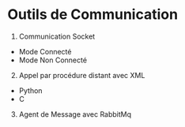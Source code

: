 # Outils de Communication

1. Communication Socket
- Mode Connecté
- Mode Non Connecté

2. Appel par procédure distant avec XML
- Python
- C

3. Agent de Message avec RabbitMq
